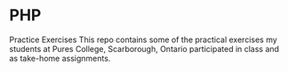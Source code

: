 # PHP
Practice Exercises
This repo contains some of the practical exercises my students at Pures College, Scarborough, Ontario participated in class and as take-home assignments.
